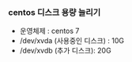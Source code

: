 ### centos 디스크 용량 늘리기

 - 운영체제 : centos 7
 - /dev/xvda (사용중인 디스크) : 10G
 - /dev/xvdb (추가 디스크): 20G
 
 
